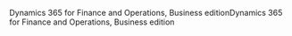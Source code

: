 <span data-ttu-id="6453c-101">Dynamics 365 for Finance and Operations, Business edition</span><span class="sxs-lookup"><span data-stu-id="6453c-101">Dynamics 365 for Finance and Operations, Business edition</span></span>